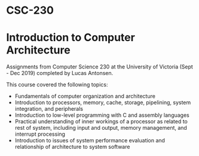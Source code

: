 # CSC-230
# Introduction to Computer Architecture
Assignments from Computer Science 230 at the University of Victoria (Sept - Dec 2019) completed by Lucas Antonsen.

This course covered the following topics:  

* Fundamentals of computer organization and architecture  
* Introduction to processors, memory, cache, storage, pipelining, system integration, and peripherals  
* Introduction to low-level programming with C and assembly languages  
* Practical understanding of inner workings of a processor as related to rest of system, including input and output, memory management, and interrupt processing  
* Introduction to issues of system performance evaluation and relationship of architecture to system software  